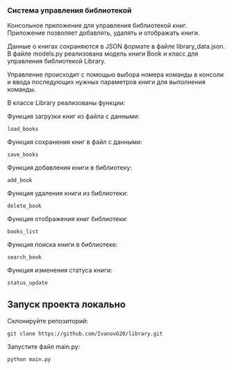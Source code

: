 ### Система управления библиотекой

Консольное приложение для управления библиотекой книг. Приложение позволяет
добавлять, удалять и отображать книги. 

Данные о книгах сохраняются в JSON
формате в файле library_data.json. В файле models.py реализована модель книги
Book и класс для управления библиотекой Library.

Управление происходит с помощью выбора номера команды в консоли и ввода
последующих нужных параметров книги для выполнения команды.

В классе Library реализованы функции:

Функция загрузки книг из файла с данными:
```
load_books
```
Функция сохранения книг в файл с данными:
```
save_books
```
Функция добавления книги в библиотеку:
```
add_book
```
Функция удаления книги из библиотеки:
```
delete_book
```
Функция отображения книг библиотеки:
```
books_list
```
Функция поиска книги в библиотеке:
```
search_book
```
Функция изменения статуса книги:
```
status_update
```


## Запуск проекта локально

Склонируйте репозиторий:

```
git clone https://github.com/IvanovG20/library.git
```

Запустите файл main.py:
```
python main.py
```

